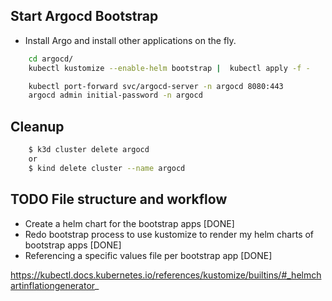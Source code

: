 

## Start Argocd Bootstrap

- Install Argo and install other applications on the fly.
```sh
    cd argocd/ 
    kubectl kustomize --enable-helm bootstrap |  kubectl apply -f -
```

```sh
    kubectl port-forward svc/argocd-server -n argocd 8080:443
    argocd admin initial-password -n argocd
```


## Cleanup


```sh
    $ k3d cluster delete argocd
    or
    $ kind delete cluster --name argocd
```


## TODO File structure and workflow

- Create a helm chart for the bootstrap apps [DONE]
- Redo bootstrap process to use kustomize to render my helm charts of bootstrap apps [DONE]
- Referencing a specific values file per bootstrap app [DONE]

https://kubectl.docs.kubernetes.io/references/kustomize/builtins/#_helmchartinflationgenerator_